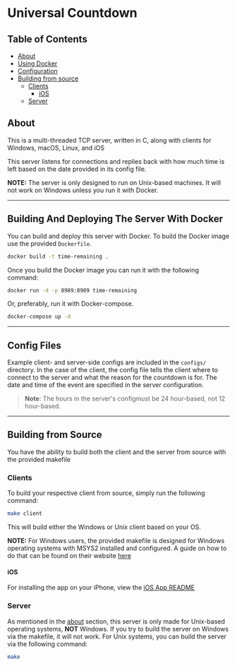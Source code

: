 # Universal Countdown

## Table of Contents
* [About](#about)
* [Using Docker](#building-and-deploying-the-server-with-docker)
* [Configuration](#config-files)
* [Building from source](#building-from-source)
    * [Clients](#clients)
      * [iOS](#ios)
    * [Server](#server)

## About
This is a multi-threaded TCP server, written in C, along with clients
for Windows, macOS, Linux, and iOS

This server listens for connections and replies back with how much time
is left based on the date provided in its config file.

**NOTE:** The server is only designed to run on Unix-based machines. 
It will not work on Windows unless you run it with Docker.

________________
## Building And Deploying The Server With Docker
You can build and deploy this server with Docker. To build the Docker 
image use the provided <code>Dockerfile</code>.
```bash
docker build -t time-remaining .
```

Once you build the Docker image you can run it with the following 
command:
```bash
docker run -d -p 8989:8989 time-remaining
```

Or, preferably, run it with Docker-compose.
```bash
docker-compose up -d
```
________________
## Config Files
Example client- and server-side configs are included in the 
<code>configs/</code> directory. In the case of the client, 
the config file tells the client where to connect to the server and what 
the reason for the countdown is for. The date and time of the event are
specified in the server configuration.

> **Note**:
> The hours in the server's configmust be 24 hour-based, not 
> 12 hour-based.

________________
## Building from Source
You have the ability to build both the client and the server from 
source with the provided makefile

### Clients
To build your respective client from source, simply run the following
command:
```bash
make client
```
This will build either the Windows or Unix client based on your OS.

**NOTE:** For Windows users, the provided makefile is designed for 
Windows operating systems with MSYS2 installed and configured. A guide 
on how to do that can be found on their website 
<a href="https://www.msys2.org" target="new">here</a>

#### iOS
For installing the app on your iPhone, view the 
[iOS App README](clients/iOS/README.md)

### Server
As mentioned in the [about](#about) section, this server is only made for
Unix-based operating systems, **NOT** Windows. If you try to build the 
server on Windows via the makefile, it will not work. For Unix systems,
you can build the server via the following command:
```bash
make
```
